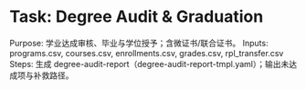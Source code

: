 # Task: Degree Audit & Graduation

Purpose: 学业达成审核、毕业与学位授予；含微证书/联合证书。
Inputs: programs.csv, courses.csv, enrollments.csv, grades.csv, rpl_transfer.csv
Steps: 生成 degree-audit-report（degree-audit-report-tmpl.yaml）；输出未达成项与补救路径。
